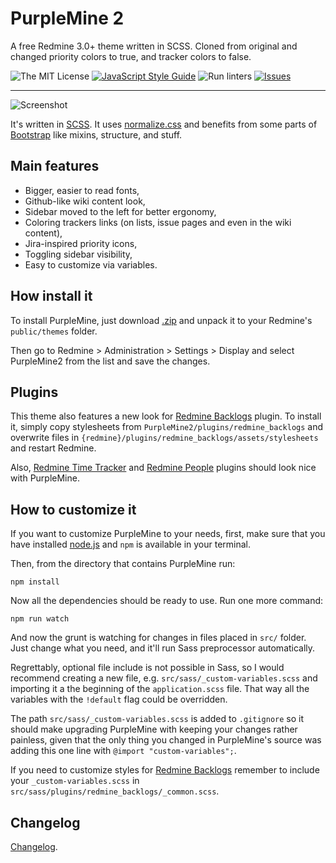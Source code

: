# PurpleMine 2

A free Redmine 3.0+ theme written in SCSS.
Cloned from original and changed priority colors to true, and tracker colors to false.

![The MIT License](https://img.shields.io/badge/license-MIT-584492.svg) [![JavaScript Style Guide](https://img.shields.io/badge/code%20style-standard-brightgreen.svg)](http://standardjs.com/) ![Run linters](https://github.com/mrliptontea/PurpleMine2/workflows/Run%20linters/badge.svg) [![Issues](https://img.shields.io/github/issues/mrliptontea/PurpleMine2.svg)](https://github.com/mrliptontea/PurpleMine2/issues)

---

![Screenshot](https://github.com/mrliptontea/PurpleMine2/raw/master/screenshots/issues.png)

It's written in [SCSS]. It uses [normalize.css] and benefits from some parts of [Bootstrap][bootstrap-sass] like mixins, structure, and stuff.

## Main features

* Bigger, easier to read fonts,
* Github-like wiki content look,
* Sidebar moved to the left for better ergonomy,
* Coloring trackers links (on lists, issue pages and even in the wiki content),
* Jira-inspired priority icons,
* Toggling sidebar visibility,
* Easy to customize via variables.

## How install it

To install PurpleMine, just download [.zip](https://github.com/mrliptontea/PurpleMine2/archive/master.zip) and unpack it to your Redmine's `public/themes` folder.

Then go to Redmine > Administration > Settings > Display and select PurpleMine2 from the list and save the changes.

## Plugins

This theme also features a new look for [Redmine Backlogs][redmine_backlogs] plugin. To install it, simply copy stylesheets from `PurpleMine2/plugins/redmine_backlogs` and overwrite files in `{redmine}/plugins/redmine_backlogs/assets/stylesheets` and restart Redmine.

Also, [Redmine Time Tracker][redmine_time_tracker] and [Redmine People][redmine_crm_people] plugins should look nice with PurpleMine.

## How to customize it

If you want to customize PurpleMine to your needs, first, make sure that you have installed [node.js](http://nodejs.org/) and `npm` is available in your terminal.

Then, from the directory that contains PurpleMine run:

    npm install

Now all the dependencies should be ready to use. Run one more command:

    npm run watch

And now the grunt is watching for changes in files placed in `src/` folder. Just change what you need, and it'll run Sass preprocessor automatically.

Regrettably, optional file include is not possible in Sass, so I would recommend creating a new file, e.g. `src/sass/_custom-variables.scss` and importing it a the beginning of the `application.scss` file. That way all the variables with the `!default` flag could be overridden.

The path `src/sass/_custom-variables.scss` is added to `.gitignore` so it should make upgrading PurpleMine with keeping your changes rather painless, given that the only thing you changed in PurpleMine's source was adding this one line with `@import "custom-variables";`.

If you need to customize styles for [Redmine Backlogs][redmine_backlogs] remember to include your `_custom-variables.scss` in `src/sass/plugins/redmine_backlogs/_common.scss`.

## Changelog

[Changelog](./CHANGELOG.md).

[SCSS]: http://sass-lang.com/
[normalize.css]: https://github.com/necolas/normalize.css
[bootstrap-sass]: https://github.com/twbs/bootstrap-sass
[redmine_backlogs]: https://github.com/backlogs/redmine_backlogs
[redmine_time_tracker]: https://github.com/hicknhack-software/redmine_time_tracker
[redmine_crm_people]: http://www.redminecrm.com/projects/people/
[stuff_to_do]: https://github.com/raafael911/stuff_to_do_plugin
